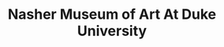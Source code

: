 ---
layout: repo
title: "Nasher Museum of Art At Duke University"
id: 4516
permalink: repos/4516/
---